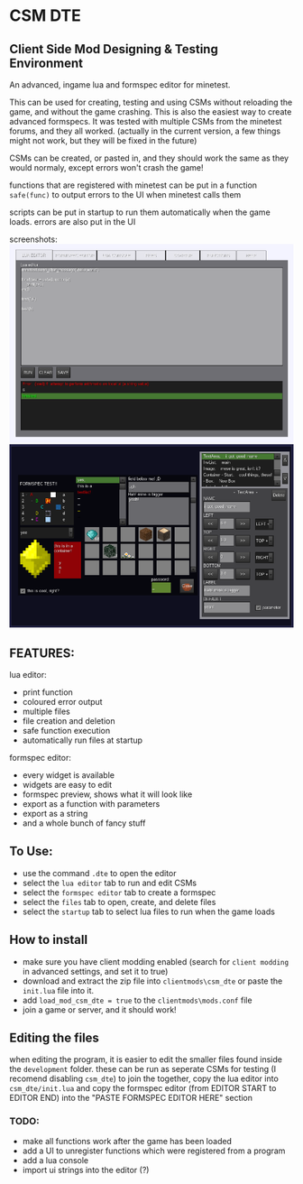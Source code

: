 # CSM DTE
## Client Side Mod Designing & Testing Environment
An advanced, ingame lua and formspec editor for minetest.

This can be used for creating, testing and using CSMs without reloading the game, and without the game crashing.
This is also the easiest way to create advanced formspecs.
It was tested with multiple CSMs from the minetest forums, and they all worked. (actually in the current version, a few things might not work, but they will be fixed in the future)

CSMs can be created, or pasted in, and they should work the same as they would normaly, except errors won't crash the game!

functions that are registered with minetest can be put in a function `safe(func)` to output errors to the UI when minetest calls them

scripts can be put in startup to run them automatically when the game loads. errors are also put in the UI

screenshots:
![lua editor](preview_1.png)
![formspec editor](preview_2.png)

## FEATURES:
lua editor:
- print function
- coloured error output
- multiple files
- file creation and deletion
- safe function execution
- automatically run files at startup

formspec editor:
- every widget is available
- widgets are easy to edit
- formspec preview, shows what it will look like
- export as a function with parameters
- export as a string
- and a whole bunch of fancy stuff

## To Use:
- use the command `.dte` to open the editor
- select the `lua editor` tab to run and edit CSMs
- select the `formspec editor` tab to create a formspec
- select the `files` tab to open, create, and delete files
- select the `startup` tab to select lua files to run when the game loads

## How to install
- make sure you have client modding enabled (search for `client modding` in advanced settings, and set it to true)
- download and extract the zip file into `clientmods\csm_dte` or paste the `init.lua` file into it.
- add `load_mod_csm_dte = true` to the `clientmods\mods.conf` file
- join a game or server, and it should work!

## Editing the files
when editing the program, it is easier to edit the smaller files found inside the `development` folder.
these can be run as seperate CSMs for testing (I recomend disabling `csm_dte`)
to join the together, copy the lua editor into `csm_dte/init.lua` and copy the formspec editor (from EDITOR START to EDITOR END) into the "PASTE FORMSPEC EDITOR HERE" section

### TODO:
- make all functions work after the game has been loaded
- add a UI to unregister functions which were registered from a program
- add a lua console
- import ui strings into the editor (?)
